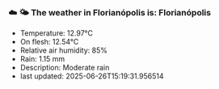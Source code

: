 ### ☁️ 🌤️  The weather in Florianópolis is: Florianópolis

- Temperature: 12.97°C
- On flesh: 12.54°C
- Relative air humidity: 85%
- Rain: 1.15 mm
- Description: Moderate rain
- last updated: 2025-06-26T15:19:31.956514
